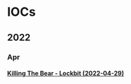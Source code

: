 # IOCs

## 2022

### Apr

#### [Killing The Bear - Lockbit (2022-04-29)](https://otx.alienvault.com/pulse/626b3059499cd3f399697952)
